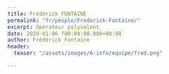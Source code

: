 ```yaml
---
title: Frédérick FONTAINE
permalink: "fr/people/Frederick-Fontaine/"
excerpt: Opérateur polyvalent
date: 2020-01-06 T00:00:00.000+00:00
author: Frédérick Fontaine
header:
  teaser: "/assets/images/6-info/equipe/fred.png"

---
```

